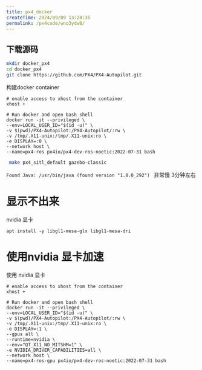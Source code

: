 ```yaml
---
title: px4_docker
createTime: 2024/09/09 13:24:35
permalink: /px4code/wno3ydw8/
---
```



## 下载源码

```bash
mkdir docker_px4 
cd docker_px4
git clone https://github.com/PX4/PX4-Autopilot.git 
```



构建docker container
```
# enable access to xhost from the container
xhost +

# Run docker and open bash shell
docker run -it --privileged \
--env=LOCAL_USER_ID="$(id -u)" \
-v $(pwd)/PX4-Autopilot:/PX4-Autopilot/:rw \
-v /tmp/.X11-unix:/tmp/.X11-unix:ro \
-e DISPLAY=:0 \
--network host \
--name=px4-ros px4io/px4-dev-ros-noetic:2022-07-31 bash
```


```bash
 make px4_sitl_default gazebo-classic  
```


`Found Java: /usr/bin/java (found version "1.8.0_292") `
非常慢 3分钟左右



# 显示不出来

nvidia 显卡 

```
apt install -y libgl1-mesa-glx libgl1-mesa-dri
```


# 使用nvidia 显卡加速
使用 nvidia 显卡

```
# enable access to xhost from the container
xhost +

# Run docker and open bash shell
docker run -it --privileged \
--env=LOCAL_USER_ID="$(id -u)" \
-v $(pwd)/PX4-Autopilot:/PX4-Autopilot/:rw \
-v /tmp/.X11-unix:/tmp/.X11-unix:ro \
-e DISPLAY=:1 \
--gpus all \
--runtime=nvidia \
--env="QT_X11_NO_MITSHM=1" \
-e NVIDIA_DRIVER_CAPABILITIES=all \
--network host \
--name=px4-ros-gpu px4io/px4-dev-ros-noetic:2022-07-31 bash
```

